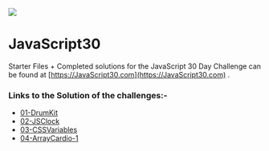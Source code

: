 ![](https://javascript30.com/images/JS3-social-share.png)

# JavaScript30

Starter Files + Completed solutions for the JavaScript 30 Day Challenge can be found at [https://JavaScript30.com](https://JavaScript30.com) .

### Links to the Solution of the challenges:-

* [01-DrumKit](https://rishavpandey.com/JavaScript30/01-DrumKit)
* [02-JSClock](https://rishavpandey.com/JavaScript30/02-JSClock)
* [03-CSSVariables](https://rishavpandey.com/JavaScript30/03-CSSVariables)
* [04-ArrayCardio-1](https://rishavpandey.com/JavaScript30/04-ArrayCardio-1)
